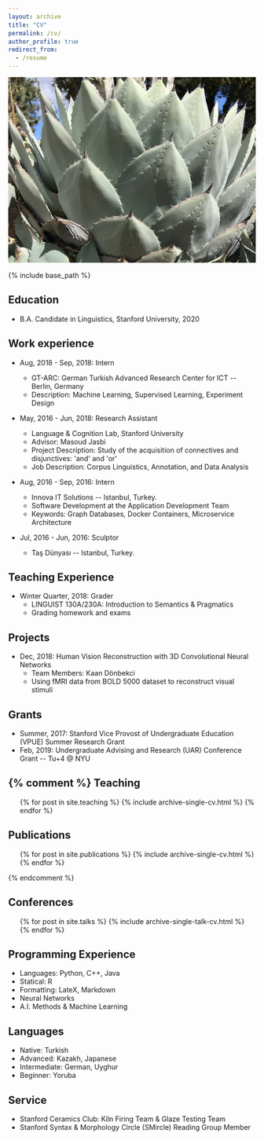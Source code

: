 ```yaml
---
layout: archive
title: "CV"
permalink: /cv/
author_profile: true
redirect_from:
  - /resume
---
```


<img src="/images/agave_1000width.JPG" alt="agave parryi" width="750">

{% include base_path %}

Education
--------------- 
* B.A. Candidate in Linguistics, Stanford University, 2020

Work experience
--------------- 
* Aug, 2018 - Sep, 2018: Intern
  * GT-ARC: German Turkish Advanced Research Center for ICT -- Berlin, Germany
  * Description: Machine Learning, Supervised Learning, Experiment Design 

* May, 2016 - Jun, 2018: Research Assistant
  * Language & Cognition Lab, Stanford University
  * Advisor: Masoud Jasbi
  * Project Description: Study of the acquisition of connectives and disjunctives: 'and' and 'or'
  * Job Description: Corpus Linguistics, Annotation, and Data Analysis

* Aug, 2016 - Sep, 2016: Intern
  * Innova IT Solutions -- Istanbul, Turkey.
  * Software Development at the Application Development Team
  * Keywords: Graph Databases, Docker Containers, Microservice Architecture

* Jul, 2016 - Jun, 2016: Sculptor
  * Taş Dünyası -- Istanbul, Turkey.

Teaching Experience
---------------
* Winter Quarter, 2018: Grader
  * LINGUIST 130A/230A: Introduction to Semantics & Pragmatics
  * Grading homework and exams

Projects
---------------
* Dec, 2018: Human Vision Reconstruction with 3D Convolutional Neural Networks
  * Team Members: Kaan Dönbekci
  * Using fMRI data from BOLD 5000 dataset to reconstruct visual stimuli

Grants
---------------
* Summer, 2017: Stanford Vice Provost of Undergraduate Education (VPUE) Summer Research Grant
* Feb, 2019: Undergraduate Advising and Research (UAR) Conference Grant -- Tu+4 @ NYU

{% comment %}
Teaching
--------------- 
  <ul>{% for post in site.teaching %}
    {% include archive-single-cv.html %}
  {% endfor %}</ul>

Publications
--------------- 
  <ul>{% for post in site.publications %}
    {% include archive-single-cv.html %}
  {% endfor %}</ul>
{% endcomment %} 

Conferences
--------------- 
  <ul>{% for post in site.talks %}
    {% include archive-single-talk-cv.html %}
  {% endfor %}</ul>  

Programming Experience
---------------
* Languages: Python, C++, Java
* Statical: R
* Formatting: LateX, Markdown
* Neural Networks
* A.I. Methods & Machine Learning

Languages
--------------- 
* Native: Turkish
* Advanced: Kazakh, Japanese
* Intermediate: German, Uyghur
* Beginner: Yoruba

Service
--------------- 
* Stanford Ceramics Club: Kiln Firing Team & Glaze Testing Team
* Stanford Syntax & Morphology Circle (SMircle) Reading Group Member